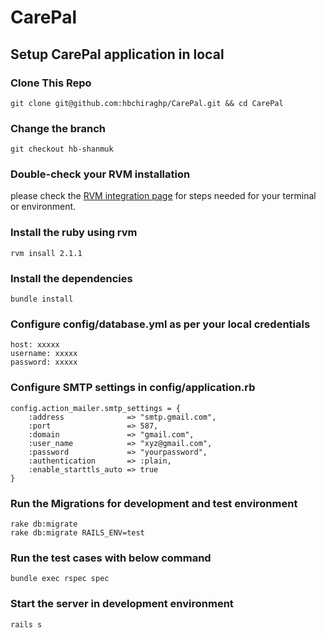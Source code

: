 CarePal
====

## Setup CarePal application in local

### Clone This Repo

	git clone git@github.com:hbchiraghp/CarePal.git && cd CarePal
 

### Change the branch

	git checkout hb-shanmuk

### Double-check your RVM installation
please check the [RVM integration page](https://rvm.io/integration) for steps needed for your terminal or environment.

### Install the ruby using rvm

    rvm insall 2.1.1

### Install the dependencies

    bundle install

### Configure config/database.yml as per your local credentials

	host: xxxxx
	username: xxxxx
	password: xxxxx

### Configure SMTP settings in config/application.rb 

	config.action_mailer.smtp_settings = {
		:address              => "smtp.gmail.com",
		:port                 => 587,
		:domain               => "gmail.com",
		:user_name            => "xyz@gmail.com",
		:password             => "yourpassword",
		:authentication       => :plain,
		:enable_starttls_auto => true
	}
	

### Run the Migrations for development and test environment

    rake db:migrate
    rake db:migrate RAILS_ENV=test
    
### Run the test cases with below command

	bundle exec rspec spec

### Start the server in development environment
	
	rails s
